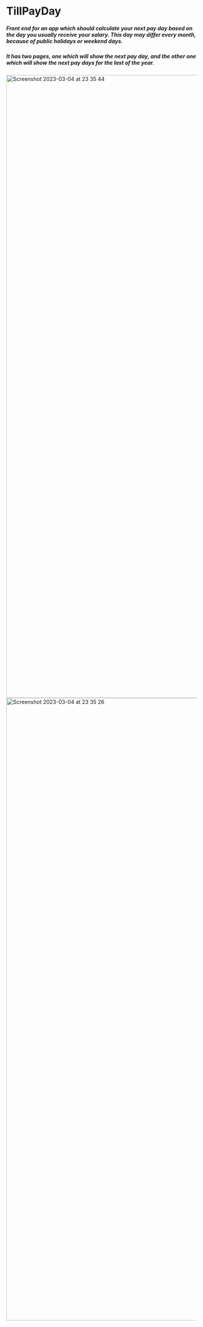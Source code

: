 # TillPayDay
##### Front end for an app which should calculate your next pay day based on the day you usually receive your salary. This day may differ every month, because of public holidays or weekend days.
##### It has two pages, one which will show the next pay day, and the other one which will show the next pay days for the last of the year.
<img width="1648" alt="Screenshot 2023-03-04 at 23 35 44" src="https://user-images.githubusercontent.com/79668619/222929655-d1490d75-a09b-4397-92d8-fbdda7a4601a.png">
<img width="1647" alt="Screenshot 2023-03-04 at 23 35 26" src="https://user-images.githubusercontent.com/79668619/222929659-e6976ce4-d723-4423-a49d-f4e60a7c2cc8.png">
